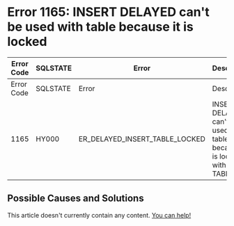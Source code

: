 
# Error 1165: INSERT DELAYED can't be used with table because it is locked


| Error Code | SQLSTATE | Error | Description |
| --- | --- | --- | --- |
| Error Code | SQLSTATE | Error | Description |
| 1165 | HY000 | ER_DELAYED_INSERT_TABLE_LOCKED | INSERT DELAYED can't be used with table '%s' because it is locked with LOCK TABLES |




## Possible Causes and Solutions


This article doesn't currently contain any content. [You can help!](/kb/en/writing-and-editing-knowledge-base-articles/)

